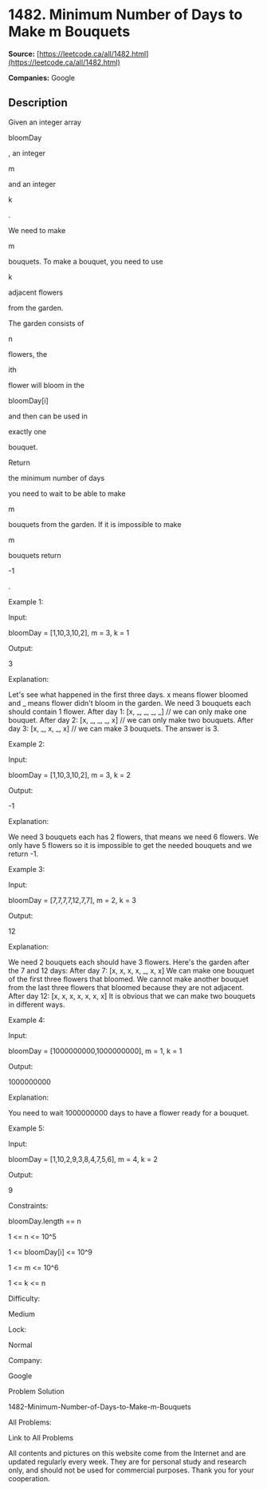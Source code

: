 # 1482. Minimum Number of Days to Make m Bouquets

**Source:** [https://leetcode.ca/all/1482.html](https://leetcode.ca/all/1482.html)

**Companies:** Google

## Description

Given an integer array

bloomDay

, an integer

m

and an
            integer

k

.

We need to make

m

bouquets. To make a bouquet, you need to use

k

adjacent flowers

from the garden.

The garden consists of

n

flowers, the

ith

flower will bloom
                in the

bloomDay[i]

and then can be used in

exactly
                    one

bouquet.

Return

the minimum number of days

you need to wait to be able to make

m

bouquets from the garden. If it is impossible to make

m

bouquets return

-1

.

Example 1:

Input:

bloomDay = [1,10,3,10,2], m = 3, k = 1

Output:

3

Explanation:

Let's see what happened in the first three days. x means flower bloomed and _ means flower didn't bloom in the garden.
We need 3 bouquets each should contain 1 flower.
After day 1: [x, _, _, _, _]   // we can only make one bouquet.
After day 2: [x, _, _, _, x]   // we can only make two bouquets.
After day 3: [x, _, x, _, x]   // we can make 3 bouquets. The answer is 3.

Example 2:

Input:

bloomDay = [1,10,3,10,2], m = 3, k = 2

Output:

-1

Explanation:

We need 3 bouquets each has 2 flowers, that means we need 6 flowers. We only have 5 flowers so it is impossible to get the needed bouquets and we return -1.

Example 3:

Input:

bloomDay = [7,7,7,7,12,7,7], m = 2, k = 3

Output:

12

Explanation:

We need 2 bouquets each should have 3 flowers.
Here's the garden after the 7 and 12 days:
After day 7: [x, x, x, x, _, x, x]
We can make one bouquet of the first three flowers that bloomed. We cannot make another bouquet from the last three flowers that bloomed because they are not adjacent.
After day 12: [x, x, x, x, x, x, x]
It is obvious that we can make two bouquets in different ways.

Example 4:

Input:

bloomDay = [1000000000,1000000000], m = 1, k = 1

Output:

1000000000

Explanation:

You need to wait 1000000000 days to have a flower ready for a bouquet.

Example 5:

Input:

bloomDay = [1,10,2,9,3,8,4,7,5,6], m = 4, k = 2

Output:

9

Constraints:

bloomDay.length == n

1 <= n <= 10^5

1 <= bloomDay[i] <= 10^9

1 <= m <= 10^6

1 <= k <= n

Difficulty:

Medium

Lock:

Normal

Company:

Google

Problem Solution

1482-Minimum-Number-of-Days-to-Make-m-Bouquets

All Problems:

Link to All Problems

All contents and pictures on this website come from the Internet and are updated regularly every week. They are for personal study and research only, and should not be used for commercial purposes. Thank you for your cooperation.

